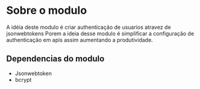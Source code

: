 # Sobre o modulo
A idéia deste modulo é criar authenticação de usuarios atravez de jsonwebtokens 
Porem a ideia desse modulo é simplificar a configuração de authenticação em apis 
assim aumentando a produtividade. 

## Dependencias do modulo

- Jsonwebtoken
- bcrypt